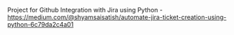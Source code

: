 Project for Github Integration with Jira using Python - https://medium.com/@shyamsaisatish/automate-jira-ticket-creation-using-python-6c79da2c4a01
